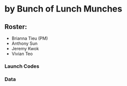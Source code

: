 # <Project> by Bunch of Lunch Munches

## Roster:
* Brianna Tieu (PM)
* Anthony Sun
* Jeremy Kwok
* Vivian Teo

### Launch Codes

### Data